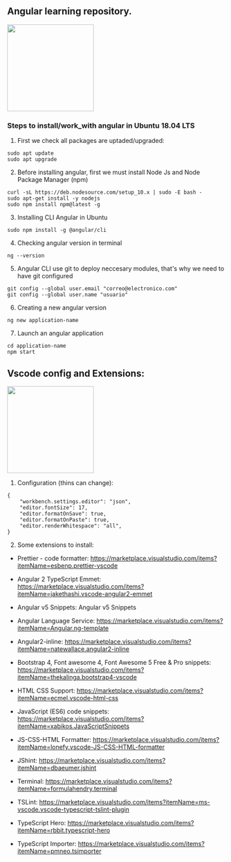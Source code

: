 ## Angular learning repository.
<img src="https://sg.com.mx/sites/default/files/styles/570x500/public/images/angular-logo.png" width="200px">

### Steps to install/work_with angular in Ubuntu 18.04 LTS
1) First we check all packages are uptaded/upgraded:
```
sudo apt update
sudo apt upgrade
```

2) Before installing angular, first we must install Node Js and Node Package Manager (npm)
```
curl -sL https://deb.nodesource.com/setup_10.x | sudo -E bash -
sudo apt-get install -y nodejs
sudo npm install npm@latest -g
```

3) Installing CLI Angular in Ubuntu
```
sudo npm install -g @angular/cli
```

4) Checking angular version in terminal
```
ng --version
```

5) Angular CLI use git to deploy neccesary modules, that's why we need to have git configured
```
git config --global user.email "correo@electronico.com"
git config --global user.name "usuario"
```

6) Creating a new angular version
```
ng new application-name
```

7) Launch an angular application
```
cd application-name
npm start
```

## Vscode config and Extensions:
<img src="https://damiandeluca.com.ar/wp-content/uploads/2018/04/visual-studio-code.png" width="200px">

1) Configuration (thins can change):
```
{
    "workbench.settings.editor": "json",
    "editor.fontSize": 17,
    "editor.formatOnSave": true,
    "editor.formatOnPaste": true,
    "editor.renderWhitespace": "all",
}
```

2) Some extensions to install:

- Prettier - code formatter:
https://marketplace.visualstudio.com/items?itemName=esbenp.prettier-vscode

- Angular 2 TypeScript Emmet:
https://marketplace.visualstudio.com/items?itemName=jakethashi.vscode-angular2-emmet

- Angular v5 Snippets:
Angular v5 Snippets

- Angular Language Service:
https://marketplace.visualstudio.com/items?itemName=Angular.ng-template

- Angular2-inline:
https://marketplace.visualstudio.com/items?itemName=natewallace.angular2-inline

- Bootstrap 4, Font awesome 4, Font Awesome 5 Free & Pro snippets:
https://marketplace.visualstudio.com/items?itemName=thekalinga.bootstrap4-vscode

- HTML CSS Support:
https://marketplace.visualstudio.com/items?itemName=ecmel.vscode-html-css

- JavaScript (ES6) code snippets:
https://marketplace.visualstudio.com/items?itemName=xabikos.JavaScriptSnippets

- JS-CSS-HTML Formatter:
https://marketplace.visualstudio.com/items?itemName=lonefy.vscode-JS-CSS-HTML-formatter

- JShint:
https://marketplace.visualstudio.com/items?itemName=dbaeumer.jshint

- Terminal:
https://marketplace.visualstudio.com/items?itemName=formulahendry.terminal

- TSLint:
https://marketplace.visualstudio.com/items?itemName=ms-vscode.vscode-typescript-tslint-plugin

- TypeScript Hero:
https://marketplace.visualstudio.com/items?itemName=rbbit.typescript-hero

- TypeScript Importer:
https://marketplace.visualstudio.com/items?itemName=pmneo.tsimporter

